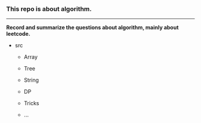 ### This repo is about algorithm.

-----

**Record and summarize the questions about algorithm, mainly about leetcode.**

- src

  - Array
  - Tree

  - String
  - DP
  - Tricks
  - ...